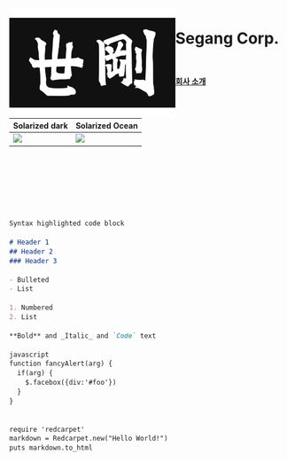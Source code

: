 <img align="left" width="300" height="200" src="segang_logo.jpg">

# Segang Corp.
<br>

[**회사 소개**](history.md)
<br><br><br>

Solarized dark             |  Solarized Ocean
-------------------------|-------------------------
![](https://...Dark.png)  |  ![](https://...Ocean.png)

<br><br><br><br><br><br>
```markdown
Syntax highlighted code block

# Header 1
## Header 2
### Header 3

- Bulleted
- List

1. Numbered
2. List

**Bold** and _Italic_ and `Code` text

javascript
function fancyAlert(arg) {
  if(arg) {
    $.facebox({div:'#foo'})
  }
}


require 'redcarpet'
markdown = Redcarpet.new("Hello World!")
puts markdown.to_html

